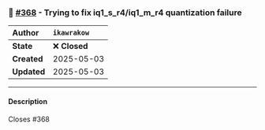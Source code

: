 ### 🐛 [#368](https://github.com/ikawrakow/ik_llama.cpp/pull/368) - Trying to fix iq1_s_r4/iq1_m_r4 quantization failure

| **Author** | `ikawrakow` |
| :--- | :--- |
| **State** | ❌ **Closed** |
| **Created** | 2025-05-03 |
| **Updated** | 2025-05-03 |

---

#### Description

Closes #368